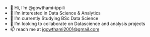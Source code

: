 - 👋 Hi, I’m @gowthami-ippili
- 👀 I’m interested in Data Science & Analytics
- 🌱 I’m currently Studying BSc Data Science
- 💞️ I’m looking to collaborate on Datascience and analysis projects
- 📫 reach me at igowthami2001@gmail.com

<!---
gowthami-ippili/gowthami-ippili is a ✨ special ✨ repository because its `README.md` (this file) appears on your GitHub profile.
You can click the Preview link to take a look at your changes.
--->
